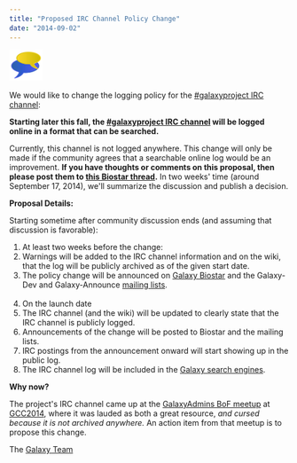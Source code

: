 ```yaml
---
title: "Proposed IRC Channel Policy Change"
date: "2014-09-02"
---
```


<div class='right'><img src="/src/images/icons/ChatBalloons.png" alt="Galaxy IRC Channel" width="60" /></div>

We would like to change the logging policy for the [#galaxyproject IRC channel](/src/get-involved/index.md#irc-channel):

  **Starting later this fall, the [#galaxyproject IRC channel](/src/get-involved/index.md#irc-channel) will be logged online in a format that can be searched.**

Currently, this channel is not logged anywhere.  This change will only be made if the community agrees that a searchable online log would be an improvement.  **If you have thoughts or comments on this proposal, then please post them to [this Biostar thread](https://biostar.usegalaxy.org/p/8804/).**  In two weeks' time (around September 17, 2014), we'll summarize the discussion and publish a decision. 

**Proposal Details:**

Starting sometime after community discussion ends (and assuming that discussion is favorable):

1. At least two weeks before the change:
  1. Warnings will be added to the IRC channel information and on the wiki, that the log will be publicly archived as of the given start date.
  1. The policy change will be announced on [Galaxy Biostar](/src/support/biostar/index.md) and the Galaxy-Dev and Galaxy-Announce [mailing lists](/src/mailing-lists/index.md).<br /><br />
1. On the launch date
  1. The IRC channel (and the wiki) will be updated to clearly state that the IRC channel is publicly logged.
  1. Announcements of the change will be posted to Biostar and the mailing lists.
  1. IRC postings from the announcement onward will start showing up in the public log.
  1. The IRC channel log will be included in the [Galaxy search engines](http://galaxyproject.org/search/).

**Why now?**

The project's IRC channel came up at the [GalaxyAdmins BoF meetup](/src/events/gcc2014/bofs/galaxy-admins/index.md) at [GCC2014](/src/events/gcc2014/index.md), where it was lauded as both a great resource, *and cursed because it is not archived anywhere.*  An action item from that meetup is to propose this change.

The [Galaxy Team](/src/galaxy-team/index.md)
